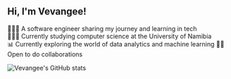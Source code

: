 ## Hi, I'm Vevangee!

 👩🏾‍💻 A software engineer sharing my journey and learning in tech<br>
 👩🏾‍🎓 Currently studying computer science at the University of Namibia<br>
 📊 Currently exploring the world of data analytics and machine learning
 🤝🏾Open to do collaborations
 
![Vevangee's GitHub stats](https://github-readme-stats.vercel.app/api?username=anuraghazra&show_icons=true&theme=radical)

